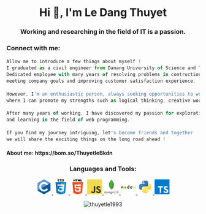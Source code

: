 <h1 align="center">Hi 👋, I'm Le Dang Thuyet</h1>
<h3 align="center">Working and researching in the field of IT is a passion.</h3>

<h3 align="left">Connect with me:</h3>
<p align="left">
</p>

```js
Allow me to introduce a few things about myself !
I graduated as a civil engineer from Danang University of Science and Technology.
Dedicated employee with many years of resolving problems in contruction and hotels career, 
meeting company goals and improving customer satisfaction e﻿xperience. 

However, I'm an enthusiastic person, always seeking opportunities to work in an environment 
where I can promote my strengths such as logical thinking, creative working and in-depth research.

After many years of working, I have discovered my passion for exploration
and learning in the field of web programming.

If you find my journey intriguing, let's become friends and together
we will share the exciting things on the long road ahead !
```

<h4>
  About me: https://bom.so/ThuyetleBkdn
</h4>

<h3 align="center">Languages and Tools:</h3>
<p align="center"> <a href="https://www.cprogramming.com/" target="_blank" rel="noreferrer"> <img src="https://raw.githubusercontent.com/devicons/devicon/master/icons/c/c-original.svg" alt="c" width="40" height="40"/> </a> <a href="https://www.w3schools.com/css/" target="_blank" rel="noreferrer"> <img src="https://raw.githubusercontent.com/devicons/devicon/master/icons/css3/css3-original-wordmark.svg" alt="css3" width="40" height="40"/> </a> <a href="https://www.w3.org/html/" target="_blank" rel="noreferrer"> <img src="https://raw.githubusercontent.com/devicons/devicon/master/icons/html5/html5-original-wordmark.svg" alt="html5" width="40" height="40"/> </a> <a href="https://developer.mozilla.org/en-US/docs/Web/JavaScript" target="_blank" rel="noreferrer"> <img src="https://raw.githubusercontent.com/devicons/devicon/master/icons/javascript/javascript-original.svg" alt="javascript" width="40" height="40"/> </a> <a href="https://www.mongodb.com/" target="_blank" rel="noreferrer"> <img src="https://raw.githubusercontent.com/devicons/devicon/master/icons/mongodb/mongodb-original-wordmark.svg" alt="mongodb" width="40" height="40"/> </a> <a href="https://nodejs.org" target="_blank" rel="noreferrer"> <img src="https://raw.githubusercontent.com/devicons/devicon/master/icons/nodejs/nodejs-original-wordmark.svg" alt="nodejs" width="40" height="40"/> </a> <a href="https://www.python.org" target="_blank" rel="noreferrer"> <img src="https://raw.githubusercontent.com/devicons/devicon/master/icons/python/python-original.svg" alt="python" width="40" height="40"/> </a> <a href="https://www.typescriptlang.org/" target="_blank" rel="noreferrer"> <img src="https://raw.githubusercontent.com/devicons/devicon/master/icons/typescript/typescript-original.svg" alt="typescript" width="40" height="40"/> </a> </p>


<p align="center"> <img  src="https://github-readme-stats.vercel.app/api/top-langs?username=thuyetle1993&show_icons=true&locale=en&layout=compact" alt="thuyetle1993" /></p>



